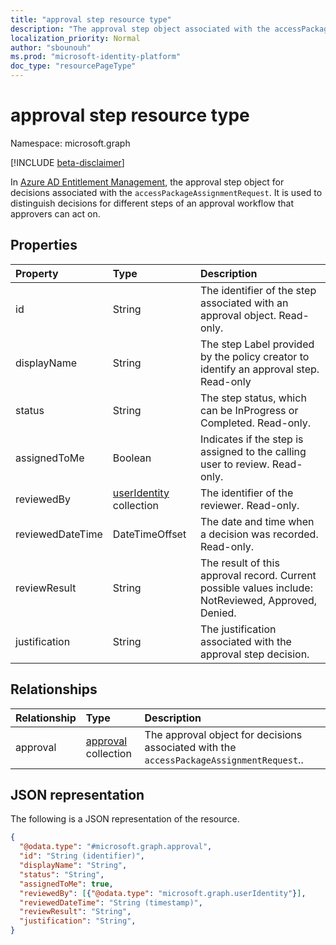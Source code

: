 ```yaml
---
title: "approval step resource type"
description: "The approval step object associated with the accessPackageAssignmentRequest."
localization_priority: Normal
author: "sbounouh"
ms.prod: "microsoft-identity-platform"
doc_type: "resourcePageType"
---
```


# approval step resource type

Namespace: microsoft.graph

[!INCLUDE [beta-disclaimer](../../includes/beta-disclaimer.md)]

In [Azure AD Entitlement Management](entitlementmanagement-root.md), the approval step object for decisions associated with the `accessPackageAssignmentRequest`. It is used to distinguish decisions for different steps of an approval workflow that approvers can act on.

## Properties
|Property|Type|Description|
|:---|:---|:---|
|id|String|The identifier of the step associated with an approval object. Read-only.|
|displayName|String|The step Label provided by the policy creator to identify an approval step. Read-only|
|status|String|The step status, which can be InProgress or Completed. Read-only.|
|assignedToMe|Boolean|Indicates if the step is assigned to the calling user to review. Read-only.|
|reviewedBy|[userIdentity](useridentity.md) collection | The identifier of the reviewer. Read-only.|
|reviewedDateTime|DateTimeOffset|The date and time when a decision was recorded. Read-only.|
|reviewResult|String|The result of this approval record. Current possible values include: NotReviewed, Approved, Denied.|
|justification|String|The justification associated with the approval step decision.|

## Relationships
|Relationship|Type|Description|
|:---|:---|:---|
|approval|[approval](../resources/approval.md) collection|The approval object for decisions associated with the `accessPackageAssignmentRequest`..|

## JSON representation
The following is a JSON representation of the resource.
<!-- {
  "blockType": "resource",
  "keyProperty": "id",
  "@odata.type": "microsoft.graph.approval",
  "baseType": "",
  "openType": false
}
-->
``` json
{
  "@odata.type": "#microsoft.graph.approval",
  "id": "String (identifier)",
  "displayName": "String",
  "status": "String",
  "assignedToMe": true,
  "reviewedBy": [{"@odata.type": "microsoft.graph.userIdentity"}],
  "reviewedDateTime": "String (timestamp)",
  "reviewResult": "String",
  "justification": "String",
}
```

